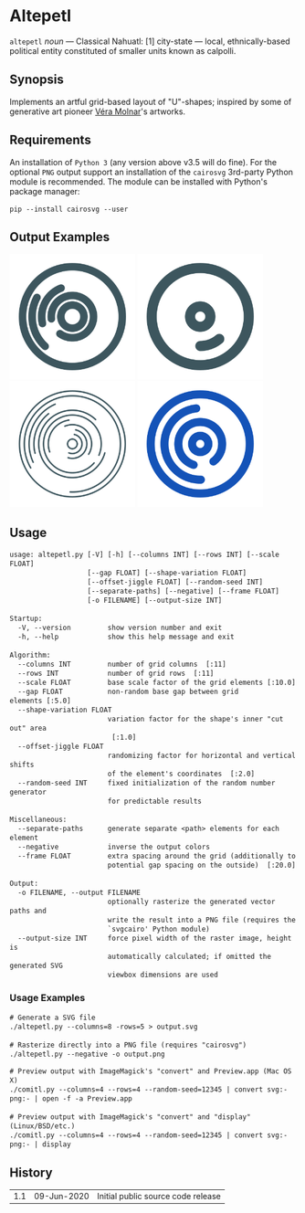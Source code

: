 
# Altepetl

`altepetl` *noun* — Classical Nahuatl: [1] city-state — local, ethnically-based political entity constituted of smaller units known as calpolli.

## Synopsis

Implements an artful grid-based layout of "U"-shapes; inspired by some of generative art pioneer [Véra Molnar](http://www.veramolnar.com)'s artworks.

## Requirements

An installation of `Python 3` (any version above v3.5 will do fine). For the optional `PNG` output support an installation of
the `cairosvg` 3rd-party Python module is recommended. The module can be installed with Python's package manager:

``` shell
pip --install cairosvg --user
```

## Output Examples

<img width="220" height="220" src="Documentation/Comitl/Examples/basic_01.svg" alt="Figure 1"> <img width="220" height="220" src="Documentation/Comitl/Examples/basic_02.svg" alt="Figure 2">
<img width="220" height="220" src="Documentation/Comitl/Examples/basic_03.svg" alt="Figure 3"> <img width="220" height="220" src="Documentation/Comitl/Examples/basic_04.svg" alt="Figure 4">

## Usage

```
usage: altepetl.py [-V] [-h] [--columns INT] [--rows INT] [--scale FLOAT]
                   [--gap FLOAT] [--shape-variation FLOAT]
                   [--offset-jiggle FLOAT] [--random-seed INT]
                   [--separate-paths] [--negative] [--frame FLOAT]
                   [-o FILENAME] [--output-size INT]

Startup:
  -V, --version         show version number and exit
  -h, --help            show this help message and exit

Algorithm:
  --columns INT         number of grid columns  [:11]
  --rows INT            number of grid rows  [:11]
  --scale FLOAT         base scale factor of the grid elements [:10.0]
  --gap FLOAT           non-random base gap between grid elements [:5.0]
  --shape-variation FLOAT
                        variation factor for the shape's inner "cut out" area
                         [:1.0]
  --offset-jiggle FLOAT
                        randomizing factor for horizontal and vertical shifts
                        of the element's coordinates  [:2.0]
  --random-seed INT     fixed initialization of the random number generator
                        for predictable results

Miscellaneous:
  --separate-paths      generate separate <path> elements for each element
  --negative            inverse the output colors
  --frame FLOAT         extra spacing around the grid (additionally to
                        potential gap spacing on the outside)  [:20.0]

Output:
  -o FILENAME, --output FILENAME
                        optionally rasterize the generated vector paths and
                        write the result into a PNG file (requires the
                        `svgcairo' Python module)
  --output-size INT     force pixel width of the raster image, height is
                        automatically calculated; if omitted the generated SVG
                        viewbox dimensions are used
```

### Usage Examples
``` shell
# Generate a SVG file
./altepetl.py --columns=8 -rows=5 > output.svg

# Rasterize directly into a PNG file (requires "cairosvg")
./altepetl.py --negative -o output.png
```

``` shell
# Preview output with ImageMagick's "convert" and Preview.app (Mac OS X)
./comitl.py --columns=4 --rows=4 --random-seed=12345 | convert svg:- png:- | open -f -a Preview.app

# Preview output with ImageMagick's "convert" and "display" (Linux/BSD/etc.)
./comitl.py --columns=4 --rows=4 --random-seed=12345 | convert svg:- png:- | display
```

## History

<table>
    <tr>
        <td valign=top>1.1</td>
        <td valign=top nowrap>09-Jun-2020</td>
        <td>Initial public source code release</td>
    </tr>
</table>